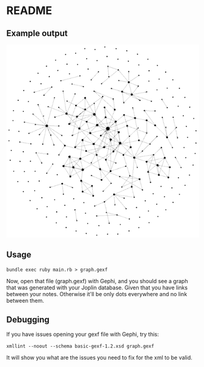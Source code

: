 # README

## Example output

![Example Gephi nodes view](fruchterman-reingold.png)

## Usage

```
bundle exec ruby main.rb > graph.gexf
```

Now, open that file (graph.gexf) with Gephi, and you should see a graph that was generated with your Joplin database. Given that you have links between your notes.
Otherwise it'll be only dots everywhere and no link between them.

## Debugging

If you have issues opening your gexf file with Gephi, try this:

```
xmllint --noout --schema basic-gexf-1.2.xsd graph.gexf
```

It will show you what are the issues you need to fix for the xml to be valid.
